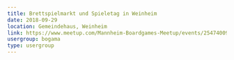 ```yaml
---
title: Brettspielmarkt und Spieletag in Weinheim
date: 2018-09-29
location: Gemeindehaus, Weinheim
link: https://www.meetup.com/Mannheim-Boardgames-Meetup/events/254740093/
usergroup: bogama
type: usergroup
---
```

